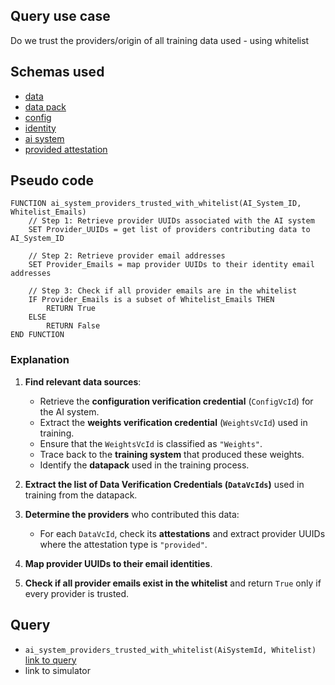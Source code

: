 ## Query use case

Do we trust the providers/origin of all training data used - using whitelist


## Schemas used

* [data](https://github.com/nqminds/Trusted-AI-BOM/blob/main/packages/schemas/src/taibom-schemas/10-data.v1.0.0.schema.yaml)
* [data pack](https://github.com/nqminds/Trusted-AI-BOM/blob/main/packages/schemas/src/taibom-schemas/20-data-pack.v1.0.0.schema.yaml)
* [config](https://github.com/nqminds/Trusted-AI-BOM/blob/main/packages/schemas/src/taibom-schemas/25-config.v1.0.0.schema.yaml) 
* [identity](https://github.com/nqminds/Trusted-AI-BOM/blob/main/packages/schemas/src/taibom-schemas/5-identity.v1.0.0.schema.yaml)
* [ai system](https://github.com/nqminds/Trusted-AI-BOM/blob/main/packages/schemas/src/taibom-schemas/50-ai-system.v1.0.0.schema.yaml)
* [provided attestation](https://github.com/nqminds/Trusted-AI-BOM/blob/main/packages/schemas/src/taibom-schemas/64-provided-attestation.v1.0.0.schema.yaml)


## Pseudo code 

```
FUNCTION ai_system_providers_trusted_with_whitelist(AI_System_ID, Whitelist_Emails)
    // Step 1: Retrieve provider UUIDs associated with the AI system
    SET Provider_UUIDs = get list of providers contributing data to AI_System_ID

    // Step 2: Retrieve provider email addresses
    SET Provider_Emails = map provider UUIDs to their identity email addresses

    // Step 3: Check if all provider emails are in the whitelist
    IF Provider_Emails is a subset of Whitelist_Emails THEN
        RETURN True
    ELSE
        RETURN False
END FUNCTION
```

### **Explanation**
1. **Find relevant data sources**:  
   - Retrieve the **configuration verification credential** (`ConfigVcId`) for the AI system.  
   - Extract the **weights verification credential** (`WeightsVcId`) used in training.  
   - Ensure that the `WeightsVcId` is classified as `"Weights"`.  
   - Trace back to the **training system** that produced these weights.  
   - Identify the **datapack** used in the training process.  

2. **Extract the list of Data Verification Credentials (`DataVcIds`)** used in training from the datapack.  

3. **Determine the providers** who contributed this data:  
   - For each `DataVcId`, check its **attestations** and extract provider UUIDs where the attestation type is `"provided"`.  

4. **Map provider UUIDs to their email identities**.  

5. **Check if all provider emails exist in the whitelist** and return `True` only if every provider is trusted.  


## Query

- `ai_system_providers_trusted_with_whitelist(AiSystemId, Whitelist)` [link to query](https://github.com/nqminds/Trusted-AI-BOM/blob/main/packages/claim_cascade_batteries/taibom-battery/scenarios.json#L197-L200)
- link to simulator 